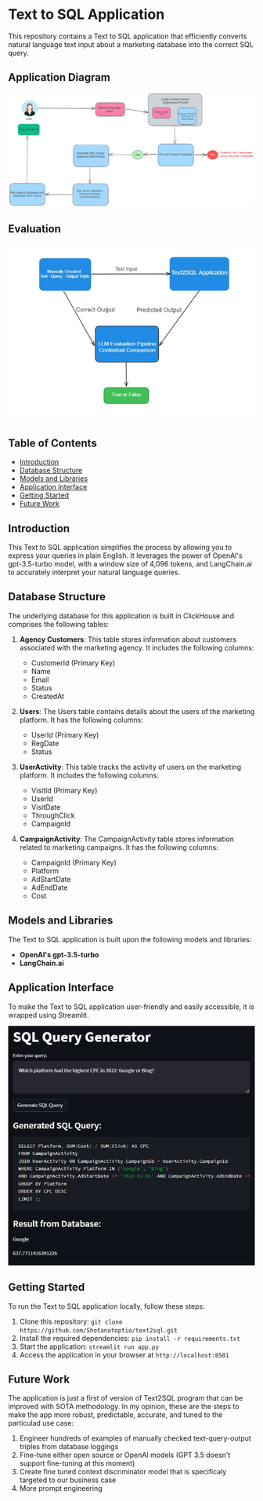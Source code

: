 # Text to SQL Application

This repository contains a Text to SQL application that efficiently converts natural language text input about a marketing database into the correct SQL query.

## Application Diagram

![Example](app_diagram.png)


## Evaluation

![Example](evaluation.png)


## Table of Contents

- [Introduction](#introduction)
- [Database Structure](#database-structure)
- [Models and Libraries](#models-and-libraries)
- [Application Interface](#application-interface)
- [Getting Started](#getting-started)
- [Future Work](#future-work)

## Introduction

This Text to SQL application simplifies the process by allowing you to express your queries in plain English. It leverages the power of OpenAI's gpt-3.5-turbo model, with a window size of 4,096 tokens, and LangChain.ai to accurately interpret your natural language queries.

## Database Structure

The underlying database for this application is built in ClickHouse and comprises the following tables:

1. **Agency Customers**: This table stores information about customers associated with the marketing agency. It includes the following columns:
   - CustomerId (Primary Key)
   - Name
   - Email
   - Status
   - CreatedAt

2. **Users**: The Users table contains details about the users of the marketing platform. It has the following columns:
   - UserId (Primary Key)
   - RegDate
   - Status

3. **UserActivity**: This table tracks the activity of users on the marketing platform. It includes the following columns:
   - VisitId (Primary Key)
   - UserId
   - VisitDate
   - ThroughClick
   - CampaignId

4. **CampaignActivity**: The CampaignActivity table stores information related to marketing campaigns. It has the following columns:
   - CampaignId (Primary Key)
   - Platform
   - AdStartDate
   - AdEndDate
   - Cost

## Models and Libraries

The Text to SQL application is built upon the following models and libraries:

- **OpenAI's gpt-3.5-turbo**
- **LangChain.ai**

## Application Interface

To make the Text to SQL application user-friendly and easily accessible, it is wrapped using Streamlit. 

![Example](text2sql.png)

## Getting Started

To run the Text to SQL application locally, follow these steps:

1. Clone this repository: `git clone https://github.com/Shotanatoptio/text2sql.git`
2. Install the required dependencies: `pip install -r requirements.txt`
3. Start the application: `streamlit run app.py`
4. Access the application in your browser at `http://localhost:8501`


## Future Work
The application is just a first of version of Text2SQL program that can be improved with SOTA methodology. 
In my opinion, these are the steps to make the app more robust, predictable, accurate, and tuned to the 
particulad use case:

1. Engineer hundreds of examples of manually checked text-query-output triples from database loggings
2. Fine-tune either open source or OpenAI models (GPT 3.5 doesn't support fine-tuning at this moment)
3. Create fine tuned context discriminator model that is specificaly targeted to our business case
4. More prompt engineering